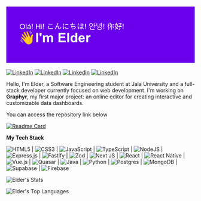 [![I'm Elder](header.png)](header.png)

[![LinkedIn](https://img.shields.io/badge/Follow-%230077B5.svg?style=for-the-badge&logo=linkedin&logoColor=white)](https://www.linkedin.com/comm/mynetwork/discovery-see-all?usecase=PEOPLE_FOLLOWS&followMember=ro-elder)
[![LinkedIn](https://img.shields.io/badge/Me-%230077B5.svg?style=for-the-badge&logo=linkedin&logoColor=white)](https://www.linkedin.com/comm/mynetwork/discovery-see-all?usecase=PEOPLE_FOLLOWS&followMember=ro-elder)
[![LinkedIn](https://img.shields.io/badge/On-%230077B5.svg?style=for-the-badge&logo=linkedin&logoColor=white)](https://www.linkedin.com/comm/mynetwork/discovery-see-all?usecase=PEOPLE_FOLLOWS&followMember=ro-elder)
[![LinkedIn](https://img.shields.io/badge/LinkedIn-%230077B5.svg?style=for-the-badge&logo=linkedin&logoColor=white)](https://www.linkedin.com/comm/mynetwork/discovery-see-all?usecase=PEOPLE_FOLLOWS&followMember=ro-elder)

Hello, I'm Elder, a Software Engineering student at Jala University and a full-stack developer currently focused on web development. I'm working on **Graphyr**, my first major project: an online editor for creating interactive and customizable data dashboards.

You can access the repository link below

[![Readme Card](https://github-readme-stats.vercel.app/api/pin/?username=Gacktto&repo=Graphyr&theme=dark&bg_color=00000000&hide_border=true)](https://github.com/Gacktto/Graphyr)

**My Tech Stack**

![HTML5](https://img.shields.io/badge/html5-%23E34F26.svg?style=for-the-badge&logo=html5&logoColor=white) | ![CSS3](https://img.shields.io/badge/css3-%231572B6.svg?style=for-the-badge&logo=css3&logoColor=white) | ![JavaScript](https://img.shields.io/badge/javascript-%23323330.svg?style=for-the-badge&logo=javascript&logoColor=%23F7DF1E) | ![TypeScript](https://img.shields.io/badge/typescript-%23007ACC.svg?style=for-the-badge&logo=typescript&logoColor=white) | ![NodeJS](https://img.shields.io/badge/node.js-6DA55F?style=for-the-badge&logo=node.js&logoColor=white) | ![Express.js](https://img.shields.io/badge/express.js-%23404d59.svg?style=for-the-badge&logo=express&logoColor=%2361DAFB) | ![Fastify](https://img.shields.io/badge/fastify-%23000000.svg?style=for-the-badge&logo=fastify&logoColor=white) | ![Zod](https://img.shields.io/badge/zod-%233068b7.svg?style=for-the-badge&logo=zod&logoColor=white) | ![Next JS](https://img.shields.io/badge/Next-black?style=for-the-badge&logo=next.js&logoColor=white) | ![React](https://img.shields.io/badge/react-%2320232a.svg?style=for-the-badge&logo=react&logoColor=%2361DAFB) | ![React Native](https://img.shields.io/badge/react_native-%2320232a.svg?style=for-the-badge&logo=react&logoColor=%2361DAFB) | ![Vue.js](https://img.shields.io/badge/vuejs-%2335495e.svg?style=for-the-badge&logo=vuedotjs&logoColor=%234FC08D) | ![Quasar](https://img.shields.io/badge/Quasar-16B7FB?style=for-the-badge&logo=quasar&logoColor=black) 
| ![Java](https://img.shields.io/badge/java-%23ED8B00.svg?style=for-the-badge&logo=openjdk&logoColor=white) | ![Python](https://img.shields.io/badge/python-3670A0?style=for-the-badge&logo=python&logoColor=ffdd54)
| ![Postgres](https://img.shields.io/badge/postgres-%23316192.svg?style=for-the-badge&logo=postgresql&logoColor=white) | ![MongoDB](https://img.shields.io/badge/MongoDB-%234ea94b.svg?style=for-the-badge&logo=mongodb&logoColor=white) | ![Supabase](https://img.shields.io/badge/Supabase-3ECF8E?style=for-the-badge&logo=supabase&logoColor=white) | ![Firebase](https://img.shields.io/badge/firebase-a08021?style=for-the-badge&logo=firebase&logoColor=ffcd34)

![Elder's Stats](https://github-readme-stats.vercel.app/api?username=Gacktto&theme=dark&show_icons=true&hide_border=true&rank_icon=github&bg_color=00000000&include_private=true)

![Elder's Top Languages](https://github-readme-stats.vercel.app/api/top-langs/?username=Gacktto&theme=dark&show_icons=true&hide_border=true&layout=compact&bg_color=00000000)
